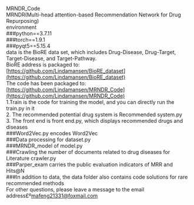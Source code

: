 MRNDR_Code   
MRNDR(Multi-head attention-based Recommendation Network for Drug Repurposing)       
environment    
###python==3.7.11    
###torch==1.9.1   
###pyqt5==5.15.4   
data is the BioRE data set, which includes Drug-Disease, Drug-Target, Target-Disease, and Target-Pathway.   
BioRE address is packaged to: [https://github.com/Lindamansen/BioRE_dataset](https://github.com/Lindamansen/BioRE_dataset)    
The code has been packaged to:[https://github.com/Lindamansen/MRNDR_Code](https://github.com/Lindamansen/MRNDR_Code)     
1.Train is the code for training the model, and you can directly run the train.py in it        
2. The recommended potential drug system is Recommended system.py      
3. The front end is front end.py, which displays recommended drugs and diseases     
###Word2Vec.py encodes Word2Vec          
###Data processing for dataset.py   
###MRNDR_model of model.py   
###Crawling the number of documents related to drug diseases for Literature crawler.py   
###Parper_exam carries the public evaluation indicators of MRR and Hits@N   
###In addition to data, the data folder also contains code solutions for rare recommended methods     
For other questions, please leave a message to the email address£º[mafeng21331@foxmail.com](mafeng21331@foxmail.com)
